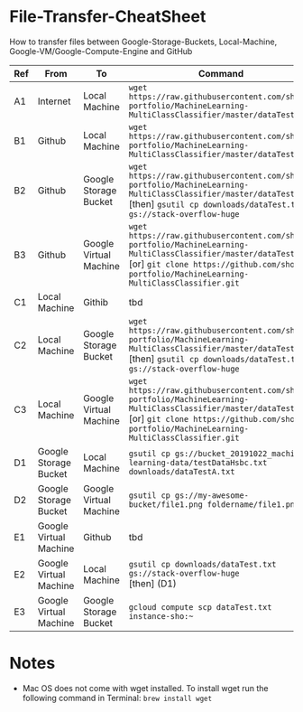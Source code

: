 # File-Transfer-CheatSheet
How to transfer files between Google-Storage-Buckets, Local-Machine, Google-VM/Google-Compute-Engine and GitHub

| Ref | From                   | To                     | Command
| --- | ---------------------- | ---------------------- | ---------------------------------------------------------------------------------------------------------------- 
| A1  | Internet               | Local Machine          | ```wget https://raw.githubusercontent.com/sho-portfolio/MachineLearning-MultiClassClassifier/master/dataTest.txt```    
| B1  | Github                 | Local Machine          | ```wget https://raw.githubusercontent.com/sho-portfolio/MachineLearning-MultiClassClassifier/master/dataTest.txt```                                                                                                               
| B2  | Github                 | Google Storage Bucket  | ```wget https://raw.githubusercontent.com/sho-portfolio/MachineLearning-MultiClassClassifier/master/dataTest.txt``` <br/>[then] ```gsutil cp downloads/dataTest.txt gs://stack-overflow-huge```                                            
| B3  | Github                 | Google Virtual Machine | ```wget https://raw.githubusercontent.com/sho-portfolio/MachineLearning-MultiClassClassifier/master/dataTest.txt``` <br/>[or] ```git clone https://github.com/sho-portfolio/MachineLearning-MultiClassClassifier.git```                    
| C1  | Local Machine          | Githib                 | tbd
| C2  | Local Machine          | Google Storage Bucket  | ```wget https://raw.githubusercontent.com/sho-portfolio/MachineLearning-MultiClassClassifier/master/dataTest.txt``` <br/>[then] ```gsutil cp downloads/dataTest.txt gs://stack-overflow-huge```
| C3  | Local Machine          | Google Virtual Machine | ```wget https://raw.githubusercontent.com/sho-portfolio/MachineLearning-MultiClassClassifier/master/dataTest.txt``` <br/>[or] ```git clone https://github.com/sho-portfolio/MachineLearning-MultiClassClassifier.git```
| D1  | Google Storage Bucket  | Local Machine          | ```gsutil cp gs://bucket_20191022_machine-learning-data/testDataHsbc.txt downloads/dataTestA.txt``` 
| D2  | Google Storage Bucket  | Google Virtual Machine | ```gsutil cp gs://my-awesome-bucket/file1.png foldername/file1.png```
| E1  | Google Virtual Machine | Github                 | tbd
| E2  | Google Virtual Machine | Local Machine          | ```gsutil cp downloads/dataTest.txt gs://stack-overflow-huge``` <br/> [then] (D1)
| E3  | Google Virtual Machine | Google Storage Bucket  | ```gcloud compute scp dataTest.txt instance-sho:~```


# Notes
* Mac OS does not come with wget installed.  To install wget run the following command in Terminal: ```brew install wget```
